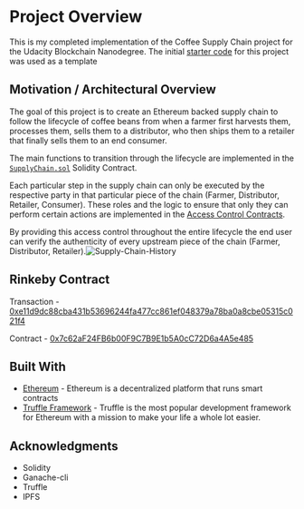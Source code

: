 # Project Overview

This is my completed implementation of the Coffee Supply Chain project for the Udacity Blockchain Nanodegree. The initial [starter code](https://github.com/udacity/nd1309-Project-6b-Example-Template) for this project was used as a template

## Motivation / Architectural Overview

The goal of this project is to create an Ethereum backed supply chain to follow the lifecycle of coffee beans from when a farmer first harvests them, processes them, sells them to a distributor, who then ships them to a retailer that finally sells them to an end consumer.

The main functions to transition through the lifecycle are implemented in the [`SupplyChain.sol`](https://github.com/icole/blockchain_nanodegree/blob/master/project_3/contracts/coffeebase/SupplyChain.sol) Solidity Contract.

Each particular step in the supply chain can only be executed by the respective party in that particular piece of the chain (Farmer, Distributor, Retailer, Consumer). These roles and the logic to ensure that only they can perform certain actions are implemented in the [Access Control Contracts](https://github.com/icole/blockchain_nanodegree/tree/master/project_3/contracts/coffeeaccesscontrol).

By providing this access control throughout the entire lifecycle the end user can verify the authenticity of every upstream piece of the chain (Farmer, Distributor, Retailer).![Supply-Chain-History](https://user-images.githubusercontent.com/1242292/130404708-79a8a265-98ea-409f-a048-9a5d5f797c21.png)


## Rinkeby Contract

Transaction - [0xe11d9dc88cba431b53696244fa477cc861ef048379a78ba0a8cbe05315c021f4](https://rinkeby.etherscan.io/tx/0xe11d9dc88cba431b53696244fa477cc861ef048379a78ba0a8cbe05315c021f4)


Contract - [0x7c62aF24FB6b00F9C7B9E1b5A0cC72D6a4A5e485](https://rinkeby.etherscan.io/address/0x7c62af24fb6b00f9c7b9e1b5a0cc72d6a4a5e485)

## Built With

- [Ethereum](https://www.ethereum.org/) - Ethereum is a decentralized platform that runs smart contracts
- [Truffle Framework](http://truffleframework.com/) - Truffle is the most popular development framework for Ethereum with a mission to make your life a whole lot easier.

## Acknowledgments

- Solidity
- Ganache-cli
- Truffle
- IPFS
